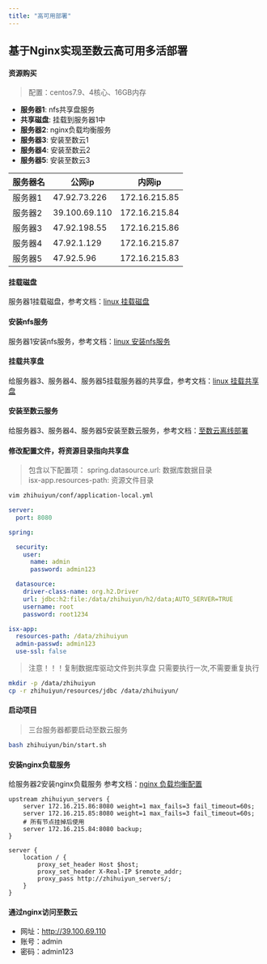 ```yaml
---
title: "高可用部署"
---
```


## 基于Nginx实现至数云高可用多活部署

#### 资源购买

> 配置：centos7.9、4核心、16GB内存

- **服务器1**: nfs共享盘服务 
- **共享磁盘**: 挂载到服务器1中 
- **服务器2**: nginx负载均衡服务 
- **服务器3**: 安装至数云1 
- **服务器4**: 安装至数云2 
- **服务器5**: 安装至数云3

| 服务器名 | 公网ip          | 内网ip          |
|------|---------------|---------------|
| 服务器1 | 47.92.73.226  | 172.16.215.85 |
| 服务器2 | 39.100.69.110 | 172.16.215.84 |
| 服务器3 | 47.92.198.55  | 172.16.215.86 |
| 服务器4 | 47.92.1.129   | 172.16.215.87 |
| 服务器5 | 47.92.5.96    | 172.16.215.83 |

#### 挂载磁盘

服务器1挂载磁盘，参考文档：[linux 挂载磁盘](https://ispong.isxcode.com/os/linux/linux%20%E6%8C%82%E8%BD%BD%E7%A3%81%E7%9B%98/)

#### 安装nfs服务

服务器1安装nfs服务，参考文档：[linux 安装nfs服务](https://ispong.isxcode.com/os/linux/linux%20%E5%AE%89%E8%A3%85nfs%E6%9C%8D%E5%8A%A1/)

#### 挂载共享盘

给服务器3、服务器4、服务器5挂载服务器的共享盘，参考文档：[linux 挂载共享盘](https://ispong.isxcode.com/os/linux/linux%20%E6%8C%82%E8%BD%BD%E5%85%B1%E4%BA%AB%E7%A3%81%E7%9B%98/)

#### 安装至数云服务

给服务器3、服务器4、服务器5安装至数云服务，参考文档：[至数云离线部署](/docs/zh/1/2)

#### 修改配置文件，将资源目录指向共享盘

> 包含以下配置项：
> spring.datasource.url: 数据库数据目录  
> isx-app.resources-path: 资源文件目录

```bash
vim zhihuiyun/conf/application-local.yml
```

```yaml
server:
  port: 8080

spring:

  security:
    user:
      name: admin
      password: admin123

  datasource:
    driver-class-name: org.h2.Driver
    url: jdbc:h2:file:/data/zhihuiyun/h2/data;AUTO_SERVER=TRUE
    username: root
    password: root1234

isx-app:
  resources-path: /data/zhihuiyun
  admin-passwd: admin123
  use-ssl: false
```

> 注意！！！复制数据库驱动文件到共享盘 
> 只需要执行一次,不需要重复执行

```bash
mkdir -p /data/zhihuiyun
cp -r zhihuiyun/resources/jdbc /data/zhihuiyun/
```

#### 启动项目

> 三台服务器都要启动至数云服务

```bash
bash zhihuiyun/bin/start.sh
```

#### 安装nginx负载服务

给服务器2安装nginx负载服务
参考文档：[nginx 负载均衡配置](https://ispong.isxcode.com/vue/nginx/nginx%20%E8%B4%9F%E8%BD%BD%E5%9D%87%E8%A1%A1%E9%85%8D%E7%BD%AE/)

```wikitext
upstream zhihuiyun_servers {
    server 172.16.215.86:8080 weight=1 max_fails=3 fail_timeout=60s;
    server 172.16.215.85:8080 weight=1 max_fails=3 fail_timeout=60s;
    # 所有节点挂掉后使用
    server 172.16.215.84:8080 backup;
}
   
server {
    location / {
        proxy_set_header Host $host;
        proxy_set_header X-Real-IP $remote_addr;
        proxy_pass http://zhihuiyun_servers/;
    }
}
```

#### 通过nginx访问至数云

- 网址：http://39.100.69.110 
- 账号：admin 
- 密码：admin123